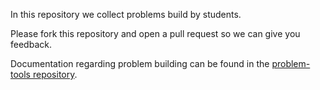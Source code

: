 In this repository we collect problems build by students.

Please fork this repository and open a pull request so we can give you feedback.

Documentation regarding problem building can be found in the [problem-tools repository](https://github.com/compprog-lecture-tools/problem-tools/tree/master).
